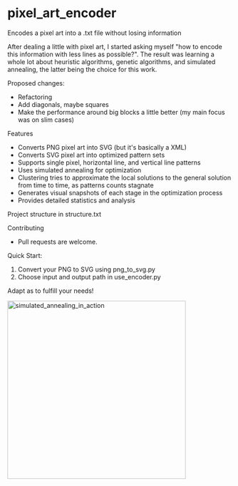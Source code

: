 # pixel_art_encoder
Encodes a pixel art into a .txt file without losing information

After dealing a little with pixel art, I started asking myself "how to encode this information with less lines as possible?". The result was learning a whole lot about heuristic algorithms, genetic algorithms, and simulated annealing, the latter being the choice for this work.

Proposed changes:
- Refactoring 
- Add diagonals, maybe squares
- Make the performance around big blocks a little better (my main focus was on slim cases)

Features

- Converts PNG pixel art into SVG (but it's basically a XML)
- Converts SVG pixel art into optimized pattern sets
- Supports single pixel, horizontal line, and vertical line patterns
- Uses simulated annealing for optimization
- Clustering tries to approximate the local solutions to the general solution from time to time, as patterns counts stagnate
- Generates visual snapshots of each stage in the optimization process
- Provides detailed statistics and analysis

Project structure in structure.txt

Contributing
- Pull requests are welcome.

Quick Start:
1. Convert your PNG to SVG using png_to_svg.py
2. Choose input and output path in use_encoder.py

Adapt as to fulfill your needs!

<img src="https://github.com/user-attachments/assets/50597dcc-49a2-415a-8a66-906e5ed0d2d5" width="400" height="400" alt="simulated_annealing_in_action">

